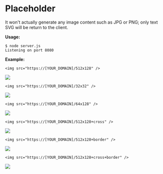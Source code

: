 Placeholder
==========================

It won't actually generate any image content such as JPG or PNG; only text SVG will be return to the client.

**Usage:**

    $ node server.js
    Listening on port 8080

**Example:**

```<img src="https://[YOUR_DOMAIN]/512x128" />```

![](https://misaka.imfast.io/512x128.svg)

```<img src="https://[YOUR_DOMAIN]/32x32" />```

![](https://misaka.imfast.io/32x32.svg)

```<img src="https://[YOUR_DOMAIN]/64x128" />```

![](https://misaka.imfast.io/64x128.svg)

```<img src="https://[YOUR_DOMAIN]/512x128+cross" />```

![](https://misaka.imfast.io/512x128+cross.svg)

```<img src="https://[YOUR_DOMAIN]/512x128+border" />```

![](https://misaka.imfast.io/512x128+border.svg)

```<img src="https://[YOUR_DOMAIN]/512x128+cross+border" />```

![](https://misaka.imfast.io/512x128+cross+border.svg)


